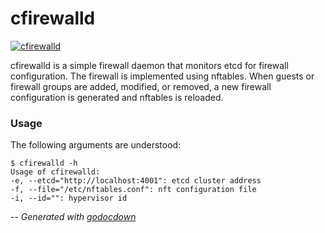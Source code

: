 # cfirewalld

[![cfirewalld](https://godoc.org/github.com/mistifyio/lochness/cmd/cfirewalld?status.png)](https://godoc.org/github.com/mistifyio/lochness/cmd/cfirewalld)

cfirewalld is a simple firewall daemon that monitors etcd for firewall
configuration. The firewall is implemented using nftables. When guests or
firewall groups are added, modified, or removed, a new firewall configuration is
generated and nftables is reloaded.


### Usage

The following arguments are understood:

    $ cfirewalld -h
    Usage of cfirewalld:
    -e, --etcd="http://localhost:4001": etcd cluster address
    -f, --file="/etc/nftables.conf": nft configuration file
    -i, --id="": hypervisor id


--
*Generated with [godocdown](https://github.com/robertkrimen/godocdown)*
